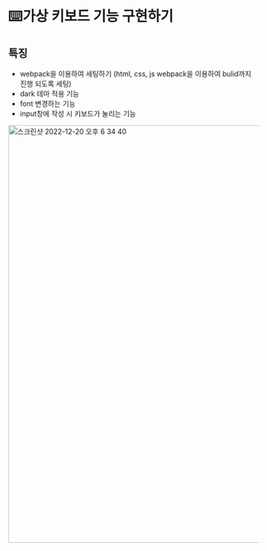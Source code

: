 # ⌨️가상 키보드 기능 구현하기

## 특징
- webpack을 이용하여 세팅하기 (html, css, js webpack을 이용하여 bulid까지 진행 되도록 세팅)
- dark 테마 적용 기능
- font 변경하는 기능
- input창에 작성 시 키보드가 눌리는 기능 

<img width="839" alt="스크린샷 2022-12-20 오후 6 34 40" src="https://user-images.githubusercontent.com/105038512/208633623-e5e081de-9f77-4d9f-bb42-2d81a438ce42.png">
